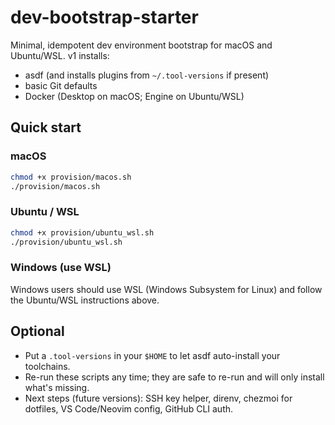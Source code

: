 # dev-bootstrap-starter

Minimal, idempotent dev environment bootstrap for macOS and Ubuntu/WSL.
v1 installs:
- asdf (and installs plugins from `~/.tool-versions` if present)
- basic Git defaults
- Docker (Desktop on macOS; Engine on Ubuntu/WSL)

## Quick start

### macOS
```bash
chmod +x provision/macos.sh
./provision/macos.sh
```

### Ubuntu / WSL
```bash
chmod +x provision/ubuntu_wsl.sh
./provision/ubuntu_wsl.sh
```

### Windows (use WSL)
Windows users should use WSL (Windows Subsystem for Linux) and follow the Ubuntu/WSL instructions above.

## Optional
- Put a `.tool-versions` in your `$HOME` to let asdf auto-install your toolchains.
- Re-run these scripts any time; they are safe to re-run and will only install what's missing.
- Next steps (future versions): SSH key helper, direnv, chezmoi for dotfiles, VS Code/Neovim config, GitHub CLI auth.
```
